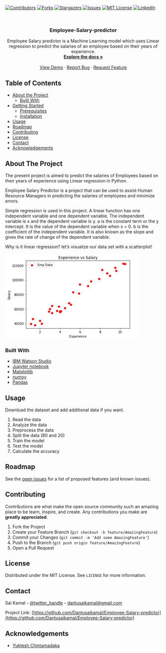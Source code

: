 


[![Contributors][contributors-shield]][contributors-url]
[![Forks][forks-shield]][forks-url]
[![Stargazers][stars-shield]][stars-url]
[![Issues][issues-shield]][issues-url]
[![MIT License][license-shield]][license-url]
[![LinkedIn][linkedin-shield]][linkedin-url]



<!-- PROJECT LOGO -->
<br />
<p align="center">
  </a>

  <h3 align="center">Employee-Salary-predictor</h3>

  <p align="center">
   Employee Salary predictor is a Machine Learning model which uses Linear regression to predict the salaries of an employee based on their years of experience.
    <br>
    <a href="https://github.com/Dantusaikamal/Employee-Salary-predictor"><strong>Explore the docs »</strong></a>
    <br />
    <br />
    <a href="https://github.com/Dantusaikamal/Employee-Salary-predictor">View Demo</a>
    ·
    <a href="https://github.com/Dantusaikamal/Employee-Salary-predictor/issues">Report Bug</a>
    ·
    <a href="https://github.com/Dantusaikamal/Employee-Salary-predictor/issues">Request Feature</a>
  </p>
</p>




<!-- TABLE OF CONTENTS -->
## Table of Contents

* [About the Project](#about-the-project)
  * [Built With](#built-with)
* [Getting Started](#getting-started)
  * [Prerequisites](#prerequisites)
  * [Installation](#installation)
* [Usage](#usage)
* [Roadmap](#roadmap)
* [Contributing](#contributing)
* [License](#license)
* [Contact](#contact)
* [Acknowledgements](#acknowledgements)



<!-- ABOUT THE PROJECT -->
## About The Project

The present project is aimed to predict the salaries of Employees based on their years of experience using Linear regression in Python.

Employee Salary Predictor is a project that can be used to assist Human Resource Managers in predicting the salaries of employees and minimize errors. 

Simple regression is used in this project. A linear function has one independent variable and one dependent variable. The independent variable is x and the dependent variable is y. 
a is the constant term or the y intercept. It is the value of the dependent variable when x = 0.
b is the coefficient of the independent variable. It is also known as the slope and gives the rate of change of the dependent variable.


Why is it linear regression? let’s visualize our data set with a scatterplot! 


![alt text](https://github.com/Dantusaikamal/Employee-Salary-predictor/blob/main/scatterplot.PNG?raw=true)


### Built With

* [IBM Watson Studio](https://www.ibm.com/in-en/cloud/watson-studio)
* [Jupyter notebook](https://developer.ibm.com/technologies/artificial-intelligence/tutorials/watson-studio-using-jupyter-notebook/)
* [Matplotlib](https://matplotlib.org/)
* [numoy](https://numpy.org/)
* [Pandas](https://pandas.pydata.org/)





<!-- USAGE EXAMPLES -->
## Usage

Download the dataset and add additional data if you want. 

1. Read the data
2. Analyze the data
3. Preprocess the data 
4. Split the data (80 and 20)
5. Train the model
6. Test the model
7. Calculate the accuracy



<!-- ROADMAP -->
## Roadmap

See the [open issues](https://github.com/Dantusaikamal/Employee-Salary-predictor/issues) for a list of proposed features (and known issues).



<!-- CONTRIBUTING -->
## Contributing

Contributions are what make the open source community such an amazing place to be learn, inspire, and create. Any contributions you make are **greatly appreciated**.

1. Fork the Project
2. Create your Feature Branch (`git checkout -b feature/AmazingFeature`)
3. Commit your Changes (`git commit -m 'Add some AmazingFeature'`)
4. Push to the Branch (`git push origin feature/AmazingFeature`)
5. Open a Pull Request



<!-- LICENSE -->
## License

Distributed under the MIT License. See `LICENSE` for more information.



<!-- CONTACT -->
## Contact

Sai Kamal - [@twitter_handle](https://twitter.com/Saikamaldantu) - dantusaikamal@gmail.com

Project Link: [https://github.com/Dantusaikamal/Employee-Salary-predictor](https://github.com/Dantusaikamal/Employee-Salary-predictor)



<!-- ACKNOWLEDGEMENTS -->
## Acknowledgements
* [Yuktesh Chintamadaka](https://www.youtube.com/channel/UCWrP6Mknc6IdKDKEya6nFkQ)




<!-- MARKDOWN LINKS & IMAGES -->
<!-- https://www.markdownguide.org/basic-syntax/#reference-style-links -->
[contributors-shield]: https://img.shields.io/github/contributors/Dantusaikamal/Employee-Salary-predictor.svg?style=flat-square
[contributors-url]: https://github.com/Dantusaikamal/Employee-Salary-predictor/graphs/contributors
[forks-shield]: https://img.shields.io/github/forks/Dantusaikamal/Employee-Salary-predictor.svg?style=flat-square
[forks-url]: https://github.com/Dantusaikamal/Employee-Salary-predictor/network/members
[stars-shield]: https://img.shields.io/github/stars/Dantusaikamal/Employee-Salary-predictor.svg?style=flat-square
[stars-url]: https://github.com/Dantusaikamal/Employee-Salary-predictor/stargazers
[issues-shield]: https://img.shields.io/github/issues/Dantusaikamal/Employee-Salary-predictor.svg?style=flat-square
[issues-url]: https://github.com/Dantusaikamal/Employee-Salary-predictor/issues
[license-shield]: https://img.shields.io/github/license/Dantusaikamal/Employee-Salary-predictor.svg?style=flat-square
[license-url]: https://github.com/Dantusaikamal/Employee-Salary-predictor/blob/master/LICENSE.md
[linkedin-shield]: https://img.shields.io/badge/-LinkedIn-black.svg?style=flat-square&logo=linkedin&colorB=555
[linkedin-url]: https://linkedin.com/in/Dantu-Sai-Kamal
[product-screenshot]: scatterplot.png
